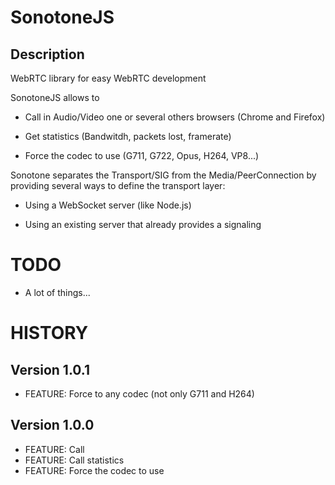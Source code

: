 # SonotoneJS

## Description

WebRTC library for easy WebRTC development

SonotoneJS allows to

- Call in Audio/Video one or several others browsers (Chrome and Firefox)

- Get statistics (Bandwitdh, packets lost, framerate)

- Force the codec to use (G711, G722, Opus, H264, VP8...)

Sonotone separates the Transport/SIG from the Media/PeerConnection by providing several ways to define the transport layer:

- Using a WebSocket server (like Node.js)

- Using an existing server that already provides a signaling

# TODO
 - A lot of things...

# HISTORY

## Version 1.0.1
 - FEATURE: Force to any codec (not only G711 and H264)

## Version 1.0.0
 - FEATURE: Call
 - FEATURE: Call statistics
 - FEATURE: Force the codec to use

